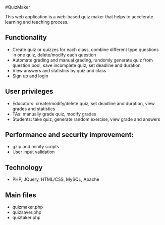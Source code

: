 #QuizMaker

This web application is a web-based quiz maker that helps to accelerate learning and teaching process. 

## Functionality
* Create quiz or quizzes for each class, combine different type questions in one quiz, delete/modify each question
* Automate grading and manual grading, randomly generate quiz from question pool, save incomplete quiz, set deadline and duration
* View answers and statistics by quiz and class
* Sign up and login

## User privileges
* Educators: create/modify/delete quiz, set deadline and duration, view grades and statistics
* TAs: manually grade quiz, modify grades
* Students: take quiz, generate random exercise, view grade and answers

## Performance and security improvement:
* gzip and minify scripts
* User input validation

## Technology
* PHP, JQuery, HTML/CSS, MySQL, Apache

## Main files
* quizmaker.php
* quizsaver.php
* quiztaker.php

